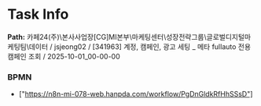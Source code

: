 # Task Info

**Path:** 카페24(주)\본사사업장\[CG]MI본부\마케팅센터\성장전략그룹\글로벌디지털마케팅팀\데이터 / jsjeong02 / [341963] 계정, 캠페인, 광고 세팅 _ 메타 fullauto 전용 캠페인 조회 / 2025-10-01_00-00-00

### BPMN
- ["https://n8n-mi-078-web.hanpda.com/workflow/PgDnGldkRfHhSSsD"]

